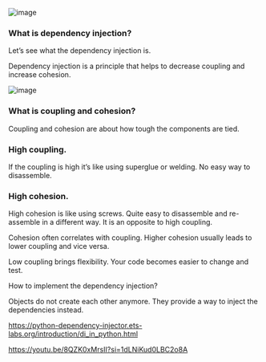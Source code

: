 
![image](https://github.com/user-attachments/assets/14e2a9eb-b510-458c-8861-2c04479608c1)

### What is dependency injection?
Let’s see what the dependency injection is.

Dependency injection is a principle that helps to decrease coupling and increase cohesion.

![image](https://github.com/user-attachments/assets/dff252aa-ebe8-4cf3-a286-639a4b37931e)

### What is coupling and cohesion?

Coupling and cohesion are about how tough the components are tied.

### High coupling.
If the coupling is high it’s like using superglue or welding. No easy way to disassemble.

### High cohesion.
High cohesion is like using screws. Quite easy to disassemble and re-assemble in a different way. It is an opposite to high coupling.

Cohesion often correlates with coupling. Higher cohesion usually leads to lower coupling and vice versa.

Low coupling brings flexibility. Your code becomes easier to change and test.


How to implement the dependency injection?

Objects do not create each other anymore. They provide a way to inject the dependencies instead.

https://python-dependency-injector.ets-labs.org/introduction/di_in_python.html

https://youtu.be/8QZK0xMrsII?si=1dLNiKud0LBC2o8A
